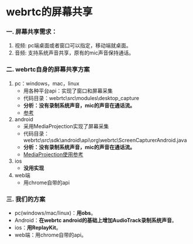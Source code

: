 # webrtc的屏幕共享

### 一. 屏幕共享需求：
1. 视频: pc端桌面或者窗口可以指定，移动端就桌面。
2. 音频: 支持系统声音共享，原有的mic声音保持通话。

### 二. webrtc自身的屏幕共享方案

1. pc：windows，mac，linux
   - 用各种平台api：实现了窗口和屏幕采集
   - 代码目录：webrtc\src\modules\desktop_capture
   - **分析：没有录制系统声音，mic的声音在通话流。**
   - [参考](https://blog.csdn.net/zhangpeng_linux/article/details/85858475)
2. android
    - 采用MediaProjection实现了屏幕采集
    - 代码目录：webrtc\src\sdk\android\api\org\webrtc\ScreenCapturerAndroid.java
    - **分析：没有录制系统声音，mic的声音在通话流。**
    - [MediaProjection使用参考](https://www.itxm.cn/post/23918.html)
3. ios
    - **没用实现**
4. web端
    - 用chrome自带的api

### 三. 我们的方案
- pc(windows/mac/linux)：**用obs**。
- Android：**在webrtc android的基础上增加AudioTrack录制系统声音**。
- ios：**用ReplayKit**。
- web端：用chrome自带的api。
